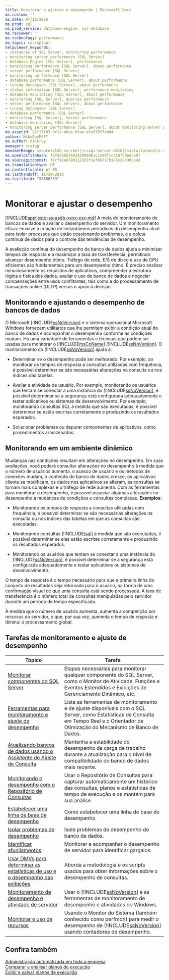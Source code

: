 ```yaml
---
title: Monitorar e ajustar o desempenho | Microsoft Docs
ms.custom: ''
ms.date: 07/18/2016
ms.prod: sql
ms.prod_service: database-engine, sql-database
ms.reviewer: ''
ms.technology: performance
ms.topic: conceptual
helpviewer_keywords:
- instances of SQL Server, monitoring performance
- monitoring server performance [SQL Server]
- Database Engine [SQL Server], performance
- monitoring performance [SQL Server], about performance
- server performance [SQL Server]
- monitoring performance [SQL Server]
- database performance [SQL Server], about performance
- tuning databases [SQL Server], about performance
- status information [SQL Server], performance monitoring
- database monitoring [SQL Server], about performance
- monitoring [SQL Server], queries performance
- server performance [SQL Server], about performance
- tuning databases [SQL Server]
- database performance [SQL Server]
- monitoring [SQL Server], server performance
- database monitoring [SQL Server]
- monitoring server performance [SQL Server], about monitoring server performance
ms.assetid: 87f23f03-0f19-4b2e-bfae-efa378f7a0d4
author: MikeRayMSFT
ms.author: mikeray
manager: craigg
monikerRange: =azuresqldb-current||>=sql-server-2016||=sqlallproducts-allversions||>=sql-server-linux-2017||=azuresqldb-mi-current
ms.openlocfilehash: fbfda8b5768242980d61cce90f1ca16f5de6aa9f
ms.sourcegitcommit: f1cf91e679d1121d7f1ef66717b173c22430cb42
ms.translationtype: HT
ms.contentlocale: pt-BR
ms.lasthandoff: 11/29/2018
ms.locfileid: "52586259"
---
```

# <a name="monitor-and-tune-for-performance"></a>Monitorar e ajustar o desempenho
[!INCLUDE[appliesto-ss-asdb-xxxx-xxx-md](../../includes/appliesto-ss-asdb-xxxx-xxx-md.md)]
  A meta do monitoramento de bancos de dados é avaliar o desempenho do servidor. Um monitoramento eficaz envolve a criação de instantâneos periódicos do desempenho atual para isolar processos que estão ocasionando problemas, e a coleta contínua de dados para o controle das tendências de desempenho.  
  
 A avaliação contínua do desempenho de banco de dados ajuda a minimizar tempos de resposta e a maximizar a taxa de transferência, permitindo alcançar desempenho ótimo. Tráfego de rede, E/S de disco e uso de CPU eficientes são fundamentais para um desempenho ótimo. É preciso analisar minuciosamente os requisitos de aplicativos, compreender a estrutura lógica e física dos dados, avaliar o uso de banco de dados e negociar compensações entre usos conflitantes, tais como a do processamento de transações online (OLTP) versus o apoio à decisão.  
  
## <a name="monitoring-and-tuning-databases-for-performance"></a>Monitorando e ajustando o desempenho de bancos de dados  
 O Microsoft [!INCLUDE[ssNoVersion](../../includes/ssnoversion-md.md)] e o sistema operacional Microsoft Windows fornecem utilitários que lhe permitem exibir a condição atual do banco de dados e acompanhar o desempenho conforme as condições mudam. Há uma variedade de ferramentas e técnicas que podem ser usadas para monitorar o [!INCLUDE[msCoName](../../includes/msconame-md.md)] [!INCLUDE[ssNoVersion](../../includes/ssnoversion-md.md)]. O monitoramento do [!INCLUDE[ssNoVersion](../../includes/ssnoversion-md.md)] ajuda a:  
  
-   Determinar se o desempenho pode ser melhorado. Por exemplo, ao monitorar os tempos de resposta a consultas utilizadas com frequência, é possível determinar se são necessárias alterações na consulta ou nos índices das tabelas.  
  
-   Avaliar a atividade de usuário. Por exemplo, monitorando os usuários que tentam se conectar a uma instância do [!INCLUDE[ssNoVersion](../../includes/ssnoversion-md.md)], é possível determinar se a segurança está configurada adequadamente e testar aplicativos ou sistemas de desenvolvimento. Por exemplo, monitorando consultas SQL à medida que são executadas, é possível determinar se estão escritas corretamente e produzindo os resultados esperados.  
  
-   Solucionar problemas ou depurar componentes de aplicativos, como procedimentos armazenados.  
  
## <a name="monitoring-in-a-dynamic-environment"></a>Monitorando em um ambiente dinâmico  
Mudanças nas condições resultam em alterações no desempenho. Em suas avaliações, você poderá consultar alterações no desempenho à medida que o número de usuários aumenta, o acesso de usuário e os métodos de conexões mudam, o conteúdo do banco de dados cresce, os aplicativos cliente se modificam, os dados nos aplicativos se alteram, as consultas se tornam mais complexas e o tráfego de rede aumenta. Com as ferramentas para monitorar o desempenho, é possível associar algumas alterações no desempenho a mudanças de condições e consultas complexas. **Exemplos:**  
  
-   Monitorando os tempos de resposta a consultas utilizadas com frequência, é possível determinar se são necessárias alterações na consulta ou nos índices das tabelas em que as consultas são executadas.  
  
-   Monitorando consultas [!INCLUDE[tsql](../../includes/tsql-md.md)] à medida que são executadas, é possível determinar se elas estão escritas corretamente e produzindo os resultados esperados.  
  
-   Monitorando os usuários que tentam se conectar a uma instância do [!INCLUDE[ssNoVersion](../../includes/ssnoversion-md.md)], é possível determinar se a segurança está configurada adequadamente e testar aplicativos ou sistemas de desenvolvimento.  
  
O tempo de resposta é o tempo necessário para que a primeira linha do conjunto de resultados seja retornada para o usuário, na forma de uma confirmação visual de que uma consulta está sendo processada. A taxa de transferência é o número total de consultas manipuladas pelo servidor durante um período de tempo especificado.  
  
À medida que o número de usuário aumenta, aumenta a competição por recursos do servidor, o que, por sua vez, aumenta o tempo de resposta e diminui o processamento global.  
  
## <a name="monitoring-and-performance-tuning-tasks"></a>Tarefas de monitoramento e ajuste de desempenho  
  
|Tópico| Tarefa|  
|-----------|----------------------|  
|[Monitorar componentes do SQL Server](../../relational-databases/performance/monitor-sql-server-components.md)|Etapas necessárias para monitorar qualquer componente do SQL Server, como o Monitor de Atividade, Funções e Eventos Estendidos e Exibições de Gerenciamento Dinâmico, etc.|  
|[Ferramentas para monitoramento e ajuste de desempenho](../../relational-databases/performance/performance-monitoring-and-tuning-tools.md)|Lista as ferramentas de monitoramento e de ajuste disponíveis com o SQL Server, como Estatísticas de Consulta em Tempo Real e o Orientador de Otimização do Mecanismo de Banco de Dados.|  
|[Atualizando bancos de dados usando o Assistente de Ajuste de Consulta](../../relational-databases/performance/upgrade-dbcompat-using-qta.md)|Mantenha a estabilidade do desempenho da carga de trabalho durante a atualização para o nível de compatibilidade do banco de dados mais recente.|  
|[Monitorando o desempenho com o Repositório de Consultas](../../relational-databases/performance/monitoring-performance-by-using-the-query-store.md)|Usar o Repositório de Consultas para capturar automaticamente um histórico das consultas, planos e estatísticas de tempo de execução e os mantém para sua análise.|  
|[Estabelecer uma linha de base de desempenho](../../relational-databases/performance/establish-a-performance-baseline.md)|Como estabelecer uma linha de base de desempenho.|  
|[Isolar problemas de desempenho](../../relational-databases/performance/isolate-performance-problems.md)|Isole problemas de desempenho do banco de dados.|  
|[Identificar afunilamentos](../../relational-databases/performance/identify-bottlenecks.md)|Monitorar e acompanhar o desempenho de servidor para identificar gargalos.|  
|[Usar DMVs para determinar as estatísticas de uso e o desempenho das exibições](../../relational-databases/performance/use-dmvs-determine-usage-performance-views.md)|Aborda a metodologia e os scripts usados para obter informações sobre o desempenho de consultas.|  
|[Monitoramento de desempenho e atividade de servidor](../../relational-databases/performance/server-performance-and-activity-monitoring.md)|Usar o [!INCLUDE[ssNoVersion](../../includes/ssnoversion-md.md)] e as ferramentas de monitoramento de desempenho e atividades do Windows.|  
|[Monitorar o uso de recursos](../../relational-databases/performance-monitor/monitor-resource-usage-system-monitor.md)|Usando o Monitor do Sistema (também conhecido como perfmon) para medir o desempenho de [!INCLUDE[ssNoVersion](../../includes/ssnoversion-md.md)] usando contadores de desempenho.|  

  
## <a name="see-also"></a>Confira também  
 [Administração automatizada em toda a empresa](../../ssms/agent/automated-administration-across-an-enterprise.md)    
 [Comparar e analisar planos de execução](../../relational-databases/performance/compare-and-analyze-execution-plans.md)    
 [Exibir e salvar planos de execução](../../relational-databases/performance/display-and-save-execution-plans.md)    
  
  
